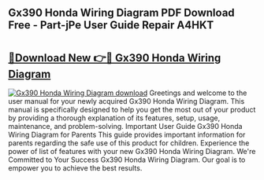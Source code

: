 ## Gx390 Honda Wiring Diagram PDF Download Free - Part-jPe User Guide Repair A4HKT

# <h2><a href="http://dfny2b.blite.top/?on=Gx390+Honda+Wiring+Diagram">🔗Download New 👉🔴 Gx390 Honda Wiring Diagram</a></h2>

[![Gx390 Honda Wiring Diagram download](https://i.imgur.com/lujVjoI.png)](http://dfny2b.blite.top/?on=Gx390+Honda+Wiring+Diagram)
Greetings and welcome to the user manual for your newly acquired Gx390 Honda Wiring Diagram. This manual is specifically designed to help you get the most out of your product by providing a thorough explanation of its features, setup, usage, maintenance, and problem-solving. Important User Guide Gx390 Honda Wiring Diagram for Parents This guide provides important information for parents regarding the safe use of this product for children. Experience the power of list of features with your new Gx390 Honda Wiring Diagram. We're Committed to Your Success Gx390 Honda Wiring Diagram. Our goal is to empower you to achieve the best results.
